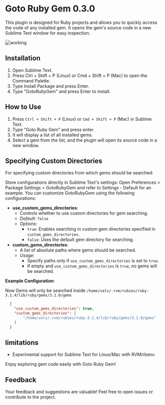 # Goto Ruby Gem 0.3.0

This plugin is designed for Ruby projects and allows you to quickly access the code of any installed gem. It opens the gem's source code in a new Sublime Text window for easy inspection.

![working](https://github.com/ZainIftikhar7vals/GotoRubyGem/assets/88649907/f23eeb13-061b-4e27-a7f5-a5d35d7e5933)

## Installation

1. Open Sublime Text.
2. Press Ctrl + Shift + P (Linux) or Cmd + Shift + P (Mac) to open the Command Palette.
3. Type Install Package and press Enter.
4. Type "GotoRubyGem" and press Enter to install.

## How to Use

1. Press `Ctrl + Shift + P` (Linux) or `Cmd + Shift + P` (Mac) in Sublime Text.
2. Type "Goto Ruby Gem" and press enter.
3. It will display a list of all installed gems.
4. Select a gem from the list, and the plugin will open its source code in a new window.

## Specifying Custom Directories

For specifying custom directories from which gems should be searched:

Store configurations directly in Sublime Text's settings:
Open Preferences > Package Settings > GotoRubyGem and refer to Settings - Default for an example.
You can customize GotoRubyGem using the following configurations:

- **use_custom_gems_directories**:
  - Controls whether to use custom directories for gem searching.
  - *Default*: `false`
  - *Options*:
    - `true`: Enables searching in custom gem directories specified in `custom_gems_directories`.
    - `false`: Uses the default gem directory for searching.
- **custom_gems_directories**:
  - A list of absolute paths where gems should be searched.
  - *Usage*:
    - Specify paths only if `use_custom_gems_directories` is set to `true`.
    - If empty and `use_custom_gems_directories` is `true`, no gems will be searched.

**Example Configuration**:

Now Gems will only be searched inside `/home/vals/.rvm/rubies/ruby-3.1.4/lib/ruby/gems/3.1.0/gems`

```json
  {
    "use_custom_gems_directories": true,
    "custom_gems_directories": [
        "/home/vals/.rvm/rubies/ruby-3.1.4/lib/ruby/gems/3.1.0/gems"
    ]
  }
```

## limitations
* Experimental support for Sublime Text for Linux/Mac with RVM/rbenv.

Enjoy exploring gem code easily with Goto Ruby Gem!

## Feedback
Your feedback and suggestions are valuable! Feel free to open issues or contribute to the project.
